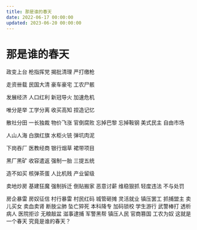 ```yaml
---
title: 那是谁的春天
date: 2022-06-17 00:00:00
updated: 2023-06-20 00:00:00
---
```


# 那是谁的春天

政变上台 枪指挥党 揭批清理 严打缴枪

走资卌载 民国大清 豪车豪宅 工农尸骸

发展经济 人口红利 新冠导火 加速危机

唯分是举 工学分离 收买高知 捏造记忆

散社分田 一长独裁 物价飞涨 官倒腐败
忘掉巴黎 忘掉鞍钢 美式民主 自由市场

人山人海 白旗红旗 水柜火铳 弹坑肉泥

下岗吞厂 医教经商 银行烟草 裙带项目

黑厂黑矿 收容遣返 强制一胎 三提五统

造不如买 核弹茶蛋 人比机贱 产业留级

卖地炒房 基建狂魔 强制拆迁 倒贴搬家
恶意讨薪 维稳狠抓 轻度违法 不与处罚

房企暴雷 房奴征信 村行暴雷 村民红码
城管砸摊 灵活就业 镇压罢工 抓捕盟主
卖儿买女 卖血卖肾 断肢尘肺 坠亡猝死
本科降专 加码锁校 学生游行 武警棒打
透析病人 医院拒诊 无粮敲盆 滋事逮捕
军警黑帮 镇压人民 官商篡国 工农为奴
这就是一个春天 究竟是谁的春天？
